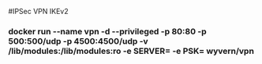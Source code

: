 #IPSec VPN IKEv2

### docker run --name vpn -d --privileged -p 80:80 -p 500:500/udp -p 4500:4500/udp -v /lib/modules:/lib/modules:ro -e SERVER=<vpn server> -e PSK=<key> wyvern/vpn
